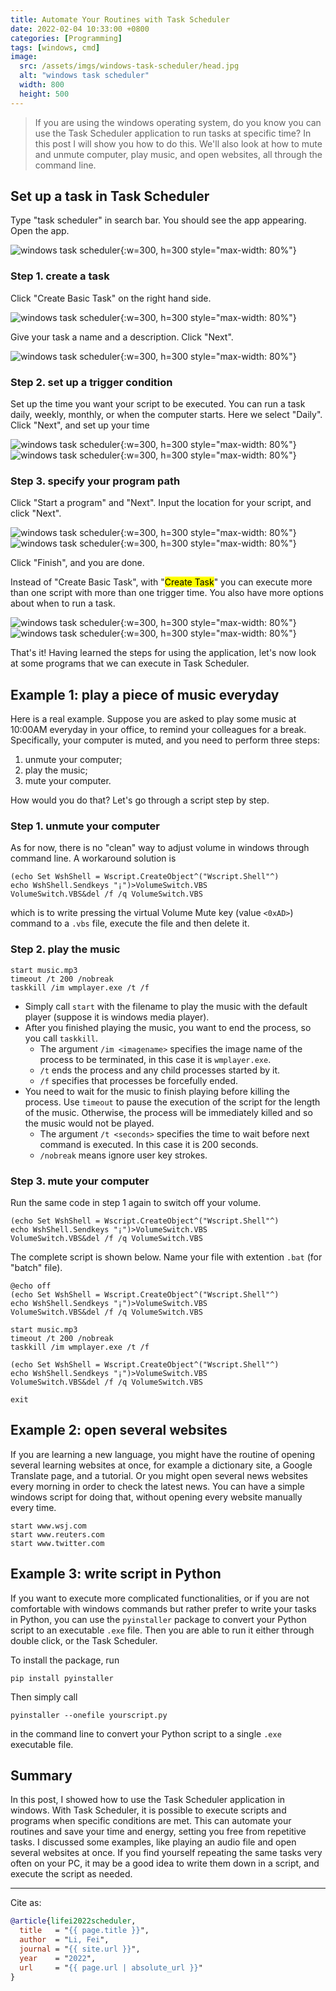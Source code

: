 ```yaml
---
title: Automate Your Routines with Task Scheduler
date: 2022-02-04 10:33:00 +0800
categories: [Programming]
tags: [windows, cmd]
image:
  src: /assets/imgs/windows-task-scheduler/head.jpg
  alt: "windows task scheduler"
  width: 800
  height: 500
---
```


> If you are using the windows operating system, do you know you can use the Task Scheduler application to run tasks at specific time? In this post I will show you how to do this. We'll also look at how to mute and unmute computer, play music, and open websites, all through the command line.

## Set up a task in Task Scheduler

Type "task scheduler" in search bar. You should see the app appearing. Open the app.

![windows task scheduler](/assets/imgs/windows-task-scheduler/1.png){:w=300, h=300 style="max-width: 80%"}

### Step 1. create a task

Click "Create Basic Task" on the right hand side.

![windows task scheduler](/assets/imgs/windows-task-scheduler/1.start.jpg){:w=300, h=300 style="max-width: 80%"}

Give your task a name and a description. Click "Next".

![windows task scheduler](/assets/imgs/windows-task-scheduler/2.png){:w=300, h=300 style="max-width: 80%"}

### Step 2. set up a trigger condition

Set up the time you want your script to be executed. You can run a task daily, weekly, monthly, or when the computer starts. Here we select "Daily". Click "Next", and set up your time

![windows task scheduler](/assets/imgs/windows-task-scheduler/3.png){:w=300, h=300 style="max-width: 80%"}
![windows task scheduler](/assets/imgs/windows-task-scheduler/4.png){:w=300, h=300 style="max-width: 80%"}

### Step 3. specify your program path

Click "Start a program" and "Next". Input the location for your script, and click "Next".

![windows task scheduler](/assets/imgs/windows-task-scheduler/5.png){:w=300, h=300 style="max-width: 80%"}
![windows task scheduler](/assets/imgs/windows-task-scheduler/6.png){:w=300, h=300 style="max-width: 80%"}

Click "Finish", and you are done.

Instead of "Create Basic Task", with "<mark>Create Task</mark>" you can execute more than one script with more than one trigger time. You also have more options about when to run a task.

![windows task scheduler](/assets/imgs/windows-task-scheduler/triggers.png){:w=300, h=300 style="max-width: 80%"}
![windows task scheduler](/assets/imgs/windows-task-scheduler/actions.png){:w=300, h=300 style="max-width: 80%"}

That's it! Having learned the steps for using the application, let's now look at some programs that we can execute in Task Scheduler. 

## Example 1: play a piece of music everyday

Here is a real example. Suppose you are asked to play some music at 10:00AM everyday in your office, to remind your colleagues for a break. Specifically, your computer is muted, and you need to perform three steps:

1. unmute your computer;
2. play the music;
3. mute your computer.

How would you do that? Let's go through a script step by step.

### Step 1. unmute your computer

As for now, there is no "clean" way to adjust volume in windows through command line. A workaround solution is

```shell
(echo Set WshShell = Wscript.CreateObject^("Wscript.Shell"^) 
echo WshShell.Sendkeys "¡­")>VolumeSwitch.VBS 
VolumeSwitch.VBS&del /f /q VolumeSwitch.VBS
```

which is to write pressing the virtual Volume Mute key (value `<0xAD>`) command to a `.vbs` file, execute the file and then delete it.

### Step 2. play the music

```shell
start music.mp3
timeout /t 200 /nobreak
taskkill /im wmplayer.exe /t /f
```

- Simply call `start` with the filename to play the music with the default player (suppose it is windows media player). 
- After you finished playing the music, you want to end the process, so you call `taskkill`. 
  - The argument `/im <imagename>` specifies the image name of the process to be terminated, in this case it is `wmplayer.exe`. 
  - `/t` ends the process and any child processes started by it. 
  - `/f` specifies that processes be forcefully ended.
- You need to wait for the music to finish playing before killing the process. Use `timeout` to pause the execution of the script for the length of the music. Otherwise, the process will be immediately killed and so the music would not be played.
  - The argument `/t <seconds>` specifies the time to wait before next command is executed. In this case it is 200 seconds.
  - `/nobreak` means ignore user key strokes.

### Step 3. mute your computer

Run the same code in step 1 again to switch off your volume.

```shell
(echo Set WshShell = Wscript.CreateObject^("Wscript.Shell"^) 
echo WshShell.Sendkeys "¡­")>VolumeSwitch.VBS 
VolumeSwitch.VBS&del /f /q VolumeSwitch.VBS
```

The complete script is shown below. Name your file with extention `.bat` (for "batch" file).

```shell
@echo off 
(echo Set WshShell = Wscript.CreateObject^("Wscript.Shell"^) 
echo WshShell.Sendkeys "¡­")>VolumeSwitch.VBS 
VolumeSwitch.VBS&del /f /q VolumeSwitch.VBS

start music.mp3
timeout /t 200 /nobreak
taskkill /im wmplayer.exe /t /f

(echo Set WshShell = Wscript.CreateObject^("Wscript.Shell"^) 
echo WshShell.Sendkeys "¡­")>VolumeSwitch.VBS 
VolumeSwitch.VBS&del /f /q VolumeSwitch.VBS

exit
```

## Example 2: open several websites

If you are learning a new language, you might have the routine of opening several learning websites at once, for example a dictionary site, a Google Translate page, and a tutorial. Or you might open several news websites every morning in order to check the latest news. You can have a simple windows script for doing that, without opening every website manually every time.

```shell
start www.wsj.com
start www.reuters.com
start www.twitter.com
``` 

## Example 3: write script in Python

If you want to execute more complicated functionalities, or if you are not comfortable with windows commands but rather prefer to write your tasks in Python, you can use the `pyinstaller` package to convert your Python script to an executable `.exe` file. Then you are able to run it either through double click, or the Task Scheduler. 

To install the package, run

```shell
pip install pyinstaller
```

Then simply call

```shell
pyinstaller --onefile yourscript.py
```

in the command line to convert your Python script to a  single `.exe` executable file.

## Summary

In this post, I showed how to use the Task Scheduler application in windows. With Task Scheduler, it is possible to execute scripts and programs when specific conditions are met. This can automate your routines and save your time and energy, setting you free from repetitive tasks. I discussed some examples, like playing an audio file and open several websites at once. If you find yourself repeating the same tasks very often on your PC, it may be a good idea to write them down in a script, and execute the script as needed.

<hr>
Cite as:

```bibtex
@article{lifei2022scheduler,
  title   = "{{ page.title }}",
  author  = "Li, Fei",
  journal = "{{ site.url }}",
  year    = "2022",
  url     = "{{ page.url | absolute_url }}"
}
```